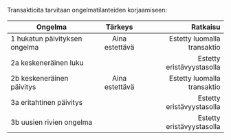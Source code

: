 Transaktioita tarvitaan ongelmatilanteiden korjaamiseen:

| Ongelma | Tärkeys | Ratkaisu |
| ------------- |:-------------:| -----:|
| 1 hukatun päivityksen ongelma      |  Aina estettävä | Estetty luomalla transaktio |
| 2a keskeneräinen luku      |       |   Estetty eristävyystasolla |
| 2b keskeneräinen päivitys  | Aina estettävä     |    Estetty luomalla transaktio |
| 3a eritahtinen päivitys | | Estetty eristävyystasolla |
| 3b uusien rivien ongelma | | Estetty eristävyystasolla |
